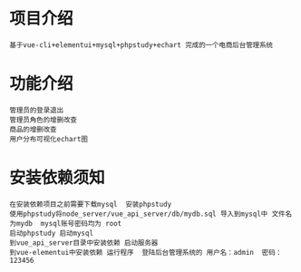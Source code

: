 # 项目介绍
    基于vue-cli+elementui+mysql+phpstudy+echart 完成的一个电商后台管理系统

# 功能介绍
    管理员的登录退出
    管理员角色的增删改查
    商品的增删改查
    用户分布可视化echart图

# 安装依赖须知
    在安装依赖项目之前需要下载mysql  安装phpstudy
    使用phpstudy将node_server/vue_api_server/db/mydb.sql 导入到mysql中 文件名为mydb  mysql账号密码均为 root
    启动phpstudy 启动mysql
    到vue_api_server目录中安装依赖 启动服务器
    到vue-elementui中安装依赖 运行程序  登陆后台管理系统的 用户名：admin  密码：123456
